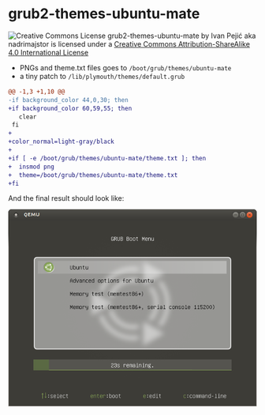 grub2-themes-ubuntu-mate
========================

![Creative Commons License](https://i.creativecommons.org/l/by-sa/4.0/88x31.png)
grub2-themes-ubuntu-mate by Ivan Pejić aka nadrimajstor is licensed under a [Creative Commons Attribution-ShareAlike 4.0 International License](http://creativecommons.org/licenses/by-sa/4.0/)

* PNGs and theme.txt files goes to `/boot/grub/themes/ubuntu-mate`
* a tiny patch to `/lib/plymouth/themes/default.grub`

```diff
@@ -1,3 +1,10 @@
-if background_color 44,0,30; then
+if background_color 60,59,55; then
   clear
 fi
+
+color_normal=light-gray/black
+
+if [ -e /boot/grub/themes/ubuntu-mate/theme.txt ]; then
+  insmod png
+  theme=/boot/grub/themes/ubuntu-mate/theme.txt
+fi
```
And the final result should look like:

![final](docs/final.png)
